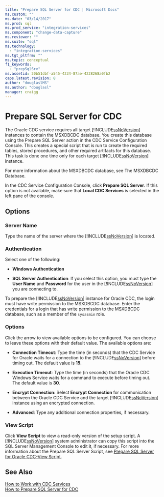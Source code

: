 ```yaml
---
title: "Prepare SQL Server for CDC | Microsoft Docs"
ms.custom: ""
ms.date: "03/14/2017"
ms.prod: sql
ms.prod_service: "integration-services"
ms.component: "change-data-capture"
ms.reviewer: ""
ms.suite: "sql"
ms.technology: 
  - "integration-services"
ms.tgt_pltfrm: ""
ms.topic: conceptual
f1_keywords: 
  - "prepSqlSrv"
ms.assetid: 20b51dbf-a545-4234-87ae-4228268a0fb2
caps.latest.revision: 8
author: "douglaslMS"
ms.author: "douglasl"
manager: craigg
---
```

# Prepare SQL Server for CDC
  The Oracle CDC service requires all target [!INCLUDE[ssNoVersion](../../includes/ssnoversion-md.md)] instances to contain the MSXDBCDC database. You create this database using the Prepare SQL Server action in the CDC Service Configuration Console. This creates a special script that is run to create the required tables, stored procedures, and other required artifacts for this database. This task is done one time only for each target [!INCLUDE[ssNoVersion](../../includes/ssnoversion-md.md)] instance.  
  
 For more information about the MSXDBCDC database, see The MSXDBCDC Database.  
  
 In the CDC Service Configuration Console, click **Prepare SQL Server**. If this option is not available, make sure that **Local CDC Services** is selected in the left pane of the console.  
  
## Options  
  
### Server Name  
 Type the name of the server where the [!INCLUDE[ssNoVersion](../../includes/ssnoversion-md.md)] is located.  
  
### Authentication  
 Select one of the following:  
  
-   **Windows Authentication**  
  
-   **SQL Server Authentication**: If you select this option, you must type the **User Name** and **Password** for the user in the [!INCLUDE[ssNoVersion](../../includes/ssnoversion-md.md)] you are connecting to.  
  
 To prepare the [!INCLUDE[ssNoVersion](../../includes/ssnoversion-md.md)] instance for Oracle CDC, the login must have write permission to the MSXDBCDC database. Enter the credentials for a login that has write permission to the MSXDBCDC database, such as a member of the `sysasmin` role.  
  
### Options  
 Click the arrow to view available options to be configured. You can choose to leave these options with their default value. The available options are:  
  
-   **Connection Timeout**: Type the time (in seconds) that the CDC Service for Oracle waits for a connection to the [!INCLUDE[ssNoVersion](../../includes/ssnoversion-md.md)] before timing out. The default value is **15**.  
  
-   **Execution Timeout**: Type the time (in seconds) that the Oracle CDC Windows Service waits for a command to execute before timing out. The default value is **30**.  
  
-   **Encrypt Connection**: Select **Encrypt Connection** for communication between the Oracle CDC Service and the target [!INCLUDE[ssNoVersion](../../includes/ssnoversion-md.md)] instance using an encrypted connection.  
  
-   **Advanced**: Type any additional connection properties, if necessary.  
  
### View Script  
 Click **View Script** to view a read-only version of the setup script. A [!INCLUDE[ssNoVersion](../../includes/ssnoversion-md.md)] system administrator can copy this script into the SQL Server Management Console to edit it, if necessary. For more information about the Prepare SQL Server Script, see [Prepare SQL Server for Oracle CDC-View Script](../../integration-services/change-data-capture/prepare-sql-server-for-oracle-cdc-view-script.md).  
  
## See Also  
 [How to Work with CDC Services](../../integration-services/change-data-capture/how-to-work-with-cdc-services.md)   
 [How to Prepare SQL Server for CDC](../../integration-services/change-data-capture/how-to-prepare-sql-server-for-cdc.md)  
  
  
